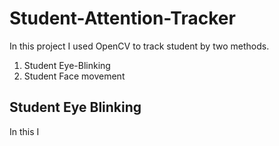 # Student-Attention-Tracker
In this project I used OpenCV to track student by two methods.<br>
1. Student Eye-Blinking<br>
2. Student Face movement<br>
## Student Eye Blinking
In this I 
